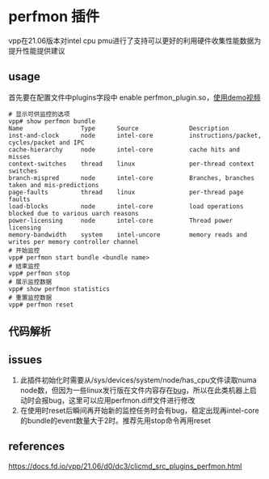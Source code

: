 # perfmon 插件
vpp在21.06版本对intel cpu pmu进行了支持可以更好的利用硬件收集性能数据为提升性能提供建议
## usage
首先要在配置文件中plugins字段中 enable perfmon_plugin.so，[使用demo视频](https://asciinema.org/a/aFN5rMFYw0RPvGOZiFsziXV5w)
```
# 显示可供监控的选项
vpp# show perfmon bundle
Name                Type      Source              Description
inst-and-clock      node      intel-core          instructions/packet, cycles/packet and IPC
cache-hierarchy     node      intel-core          cache hits and misses
context-switches    thread    linux               per-thread context switches
branch-mispred      node      intel-core          Branches, branches taken and mis-predictions
page-faults         thread    linux               per-thread page faults
load-blocks         node      intel-core          load operations blocked due to various uarch reasons
power-licensing     node      intel-core          Thread power licensing
memory-bandwidth    system    intel-uncore        memory reads and writes per memory controller channel
# 开始监控
vpp# perfmon start bundle <bundle name>
# 结束监控
vpp# perfmon stop
# 展示监控数据
vpp# show perfmon statistics
# 重置监控数据
vpp# perfmon reset
```
## 代码解析

## issues
1. 此插件初始化时需要从/sys/devices/system/node/has_cpu文件读取numa node数，但因为一些linux发行版在文件内容存在[bug](https://lore.kernel.org/lkml/1381857176-22999-2-git-send-email-toshi.kani@hp.com/t/)，所以在此类机器上启动时会报bug，这里可以应用perfmon.diff文件进行修改
2. 在使用时reset后瞬间再开始新的监控任务时会有bug，稳定出现再intel-core的bundle的event数量大于2时。推荐先用stop命令再用reset
## references
https://docs.fd.io/vpp/21.06/d0/dc3/clicmd_src_plugins_perfmon.html